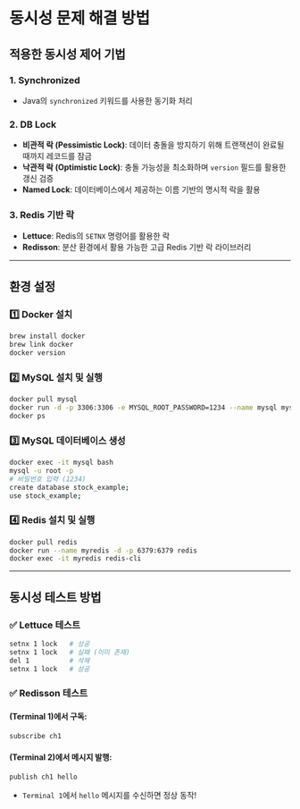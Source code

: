 # 동시성 문제 해결 방법

## 적용한 동시성 제어 기법

### 1. **Synchronized**  
- Java의 `synchronized` 키워드를 사용한 동기화 처리  

### 2. **DB Lock**  
- **비관적 락 (Pessimistic Lock)**: 데이터 충돌을 방지하기 위해 트랜잭션이 완료될 때까지 레코드를 잠금  
- **낙관적 락 (Optimistic Lock)**: 충돌 가능성을 최소화하며 `version` 필드를 활용한 갱신 검증  
- **Named Lock**: 데이터베이스에서 제공하는 이름 기반의 명시적 락을 활용  

### 3. **Redis 기반 락**  
- **Lettuce**: Redis의 `SETNX` 명령어를 활용한 락  
- **Redisson**: 분산 환경에서 활용 가능한 고급 Redis 기반 락 라이브러리  

---

## 환경 설정

### 1️⃣ **Docker 설치**
```bash
brew install docker
brew link docker
docker version
```

### 2️⃣ **MySQL 설치 및 실행**
```bash
docker pull mysql
docker run -d -p 3306:3306 -e MYSQL_ROOT_PASSWORD=1234 --name mysql mysql
docker ps
```

### 3️⃣ **MySQL 데이터베이스 생성**
```bash
docker exec -it mysql bash
mysql -u root -p
# 비밀번호 입력 (1234)
create database stock_example;
use stock_example;
```

### 4️⃣ **Redis 설치 및 실행**
```bash
docker pull redis
docker run --name myredis -d -p 6379:6379 redis
docker exec -it myredis redis-cli
```

---

## 동시성 테스트 방법

### ✅ **Lettuce 테스트**
```bash
setnx 1 lock   # 성공
setnx 1 lock   # 실패 (이미 존재)
del 1          # 삭제
setnx 1 lock   # 성공
```

### ✅ **Redisson 테스트**
#### (Terminal 1)에서 구독:
```bash
subscribe ch1
```
#### (Terminal 2)에서 메시지 발행:
```bash
publish ch1 hello
```
- `Terminal 1`에서 `hello` 메시지를 수신하면 정상 동작!
